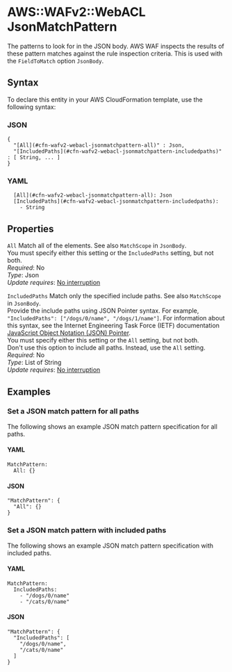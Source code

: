 # AWS::WAFv2::WebACL JsonMatchPattern<a name="aws-properties-wafv2-webacl-jsonmatchpattern"></a>

The patterns to look for in the JSON body\. AWS WAF inspects the results of these pattern matches against the rule inspection criteria\. This is used with the `FieldToMatch` option `JsonBody`\. 

## Syntax<a name="aws-properties-wafv2-webacl-jsonmatchpattern-syntax"></a>

To declare this entity in your AWS CloudFormation template, use the following syntax:

### JSON<a name="aws-properties-wafv2-webacl-jsonmatchpattern-syntax.json"></a>

```
{
  "[All](#cfn-wafv2-webacl-jsonmatchpattern-all)" : Json,
  "[IncludedPaths](#cfn-wafv2-webacl-jsonmatchpattern-includedpaths)" : [ String, ... ]
}
```

### YAML<a name="aws-properties-wafv2-webacl-jsonmatchpattern-syntax.yaml"></a>

```
  [All](#cfn-wafv2-webacl-jsonmatchpattern-all): Json
  [IncludedPaths](#cfn-wafv2-webacl-jsonmatchpattern-includedpaths): 
    - String
```

## Properties<a name="aws-properties-wafv2-webacl-jsonmatchpattern-properties"></a>

`All`  <a name="cfn-wafv2-webacl-jsonmatchpattern-all"></a>
Match all of the elements\. See also `MatchScope` in `JsonBody`\.   
You must specify either this setting or the `IncludedPaths` setting, but not both\.  
*Required*: No  
*Type*: Json  
*Update requires*: [No interruption](https://docs.aws.amazon.com/AWSCloudFormation/latest/UserGuide/using-cfn-updating-stacks-update-behaviors.html#update-no-interrupt)

`IncludedPaths`  <a name="cfn-wafv2-webacl-jsonmatchpattern-includedpaths"></a>
Match only the specified include paths\. See also `MatchScope` in `JsonBody`\.   
Provide the include paths using JSON Pointer syntax\. For example, `"IncludedPaths": ["/dogs/0/name", "/dogs/1/name"]`\. For information about this syntax, see the Internet Engineering Task Force \(IETF\) documentation [JavaScript Object Notation \(JSON\) Pointer](https://datatracker.ietf.org/doc/html/rfc6901)\.   
You must specify either this setting or the `All` setting, but not both\.  
Don't use this option to include all paths\. Instead, use the `All` setting\. 
*Required*: No  
*Type*: List of String  
*Update requires*: [No interruption](https://docs.aws.amazon.com/AWSCloudFormation/latest/UserGuide/using-cfn-updating-stacks-update-behaviors.html#update-no-interrupt)

## Examples<a name="aws-properties-wafv2-webacl-jsonmatchpattern--examples"></a>



### Set a JSON match pattern for all paths<a name="aws-properties-wafv2-webacl-jsonmatchpattern--examples--Set_a_JSON_match_pattern_for_all_paths_"></a>

The following shows an example JSON match pattern specification for all paths\. 

#### YAML<a name="aws-properties-wafv2-webacl-jsonmatchpattern--examples--Set_a_JSON_match_pattern_for_all_paths_--yaml"></a>

```
MatchPattern:
  All: {}
```

#### JSON<a name="aws-properties-wafv2-webacl-jsonmatchpattern--examples--Set_a_JSON_match_pattern_for_all_paths_--json"></a>

```
"MatchPattern": {
  "All": {}
}
```

### Set a JSON match pattern with included paths<a name="aws-properties-wafv2-webacl-jsonmatchpattern--examples--Set_a_JSON_match_pattern_with_included_paths_"></a>

The following shows an example JSON match pattern specification with included paths\. 

#### YAML<a name="aws-properties-wafv2-webacl-jsonmatchpattern--examples--Set_a_JSON_match_pattern_with_included_paths_--yaml"></a>

```
MatchPattern:
  IncludedPaths:
    - "/dogs/0/name"
    - "/cats/0/name"
```

#### JSON<a name="aws-properties-wafv2-webacl-jsonmatchpattern--examples--Set_a_JSON_match_pattern_with_included_paths_--json"></a>

```
"MatchPattern": {
  "IncludedPaths": [
    "/dogs/0/name",
    "/cats/0/name"
  ]
}
```